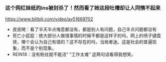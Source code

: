 ### 这个网红妹纸的ins被封杀了！然而看了她这段吐槽却让人同情不起来
https://www.bilibili.com/video/av51669702
- 皮皮飏：看了半天半点悔意都没有，都是别人有问题，自己半点问题都没有
- 死亡小屁屁：绝大部分人做错事情的时候不都是这样子的吗，网上的喷子键盘侠，哪个会认为自己有错的？这不存在的吗，当局者迷。这是社会的普遍现象，而不是个别现象。
- REIN18：没有粉丝就不能活” “工作太难” 这两句话看得我想笑。